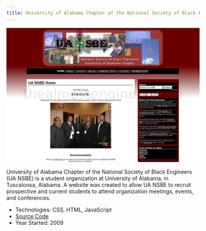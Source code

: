 ```yaml
---
title: University of Alabama Chapter of the National Society of Black Engineers
---
```


<img src="/images/portfolio_uansbe.jpg" alt="UA NSBE Screenshot">

University of Alabama Chapter of the National Society of Black Engineers (UA NSBE) is a student organization at
University of Alabama, in Tuscaloosa, Alabama. A website was created to allow UA NSBE to recruit prospective and
current students to attend organization meetings, events, and conferences.

* Technologies: CSS, HTML, JavaScript
* <a href="https://github.com/almostengr/uansbe-website" target="_blank">Source Code</a>
* Year Started: 2009
